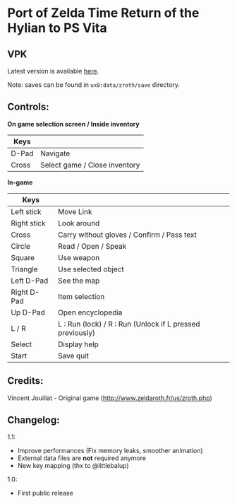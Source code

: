 # Port of Zelda Time Return of the Hylian to PS Vita

## VPK
Latest version is available [here](https://github.com/usineur/ZeldaROTH/releases).

Note: saves can be found in `ux0:data/zroth/save` directory.

## Controls:

**On game selection screen / Inside inventory**

| Keys | &#x202F; |
| --- | --- |
| D-Pad | Navigate |
| Cross | Select game / Close inventory |

**In-game**

| Keys | &#x202F; |
| --- | --- |
| Left stick | Move Link |
| Right stick | Look around |
| Cross | Carry without gloves / Confirm / Pass text |
| Circle | Read / Open / Speak |
| Square | Use weapon |
| Triangle | Use selected object |
| Left D-Pad | See the map |
| Right D-Pad | Item selection |
| Up D-Pad | Open encyclopedia |
| L / R | L : Run (lock) / R : Run (Unlock if L pressed previously) |
| Select | Display help |
| Start | Save quit |


## Credits:

Vincent Jouillat - Original game (http://www.zeldaroth.fr/us/zroth.php)

## Changelog:

1.1:
- Improve performances (Fix memory leaks, smoother animation)
- External data files are **not** required anymore
- New key mapping (thx to @littlebalup)

1.0:
- First public release
